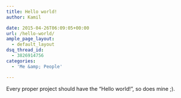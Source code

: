```yaml
---
title: Hello world!
author: Kamil

date: 2015-04-26T06:09:05+00:00
url: /hello-world/
ample_page_layout:
  - default_layout
dsq_thread_id:
  - 3826914756
categories:
  - 'Me &amp; People'

---
```

Every proper project should have the &#8220;Hello world!&#8221;, so does mine ;).
